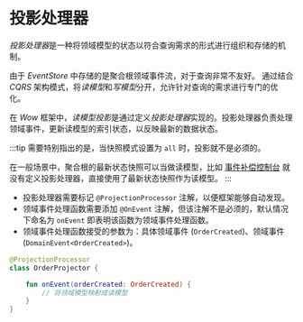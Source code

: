 # 投影处理器

*投影处理器*是一种将领域模型的状态以符合查询需求的形式进行组织和存储的机制。

由于 _EventStore_ 中存储的是聚合根领域事件流，对于查询非常不友好。
通过结合 _CQRS_ 架构模式，将*读模型*和*写模型*分开，允许针对查询的需求进行专门的优化。

在 _Wow_ 框架中，*读模型投影*是通过定义*投影处理器*实现的。投影处理器负责处理领域事件，更新读模型的索引状态，以反映最新的数据状态。

:::tip
需要特别指出的是，当快照模式设置为 `all` 时，投影就不是必须的。

在一般场景中，聚合根的最新状态快照可以当做读模型，比如 [事件补偿控制台](./event-compensation) 就没有定义投影处理器，直接使用了最新状态快照作为读模型。
:::

- 投影处理器需要标记 `@ProjectionProcessor` 注解，以便框架能够自动发现。
- 领域事件处理函数需要添加 `@OnEvent` 注解，但该注解不是必须的，默认情况下命名为 `onEvent` 即表明该函数为领域事件处理函数。
- 领域事件处理函数接受的参数为：具体领域事件 (`OrderCreated`)、领域事件 (`DomainEvent<OrderCreated>`)。

```kotlin
@ProjectionProcessor
class OrderProjector {

    fun onEvent(orderCreated: OrderCreated) {
        // 将领域模型映射成读模型
    }
}
```